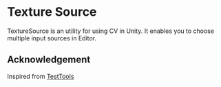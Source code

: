 # Texture Source

TextureSource is an utility for using CV in Unity. It enables you to choose multiple input sources in Editor.

## Acknowledgement

Inspired from [TestTools](https://github.com/keijiro/TestTools)
